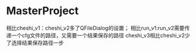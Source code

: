 # MasterProject
相比cheshi_v1：cheshi_v2多了QFileDialog的设置；
相比run_v1:run_v2需要传递一个cfg文件的路径，又需要一个结果保存的路径
cheshi_v3相比cheshi_v2少了选择结果保存路径一步

